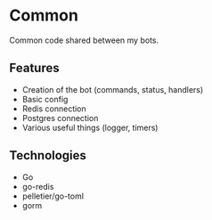 # Common

Common code shared between my bots.

## Features

- Creation of the bot (commands, status, handlers)
- Basic config
- Redis connection
- Postgres connection
- Various useful things (logger, timers)

## Technologies

- Go
- go-redis
- pelletier/go-toml
- gorm

